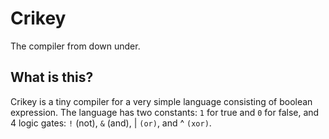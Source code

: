 # Crikey

The compiler from down under.

## What is this?

Crikey is a tiny compiler for a very simple language consisting of boolean expression. The language has two constants: `1` for true and `0` for false, and 4 logic gates: `!` (not), `&` (and), | `(or)`, and ^ `(xor)`.


